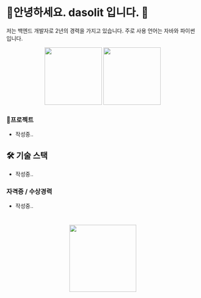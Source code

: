 # 안녕하세요. dasolit 입니다. 👋
저는 백엔드 개발자로 2년의 경력을 가지고 있습니다. 주로 사용 언어는 자바와 파이썬입니다.

<p align='center'>
   <a href="https://github-readme-stats.vercel.app/api?username=dasolit&show_icons=true&count_private=true"><img
           height=150
           src="https://github-readme-stats.vercel.app/api?username=dasolit&show_icons=true&count_private=true"/></a>
   <a href="https://github.com/dasolit/github-readme-stats"><img height=150
                                                                  src="https://github-readme-stats.vercel.app/api/top-langs/?username=dasolit&layout=compact"/></a>
</p>

### 프로젝트
*   작성중..

  
## 🛠 기술 스택
*   작성중..

### 자격증 / 수상경력
*   작성중..

<div align="center" style="margin: 40px 0">
   <a href="https://github.com/dasolit/github-profile-views-counter">
       <img width="175px" src="https://komarev.com/ghpvc/?username=dasolit&color=DE002D">
   </a>
</div>
